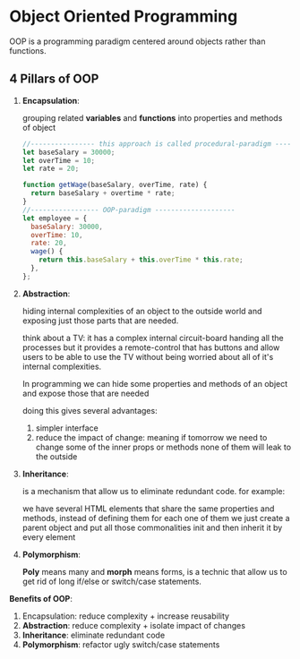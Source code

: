 # Object Oriented Programming

OOP is a programming paradigm centered around objects rather than functions.

## 4 Pillars of OOP

1. **Encapsulation**:

   grouping related **variables** and **functions** into properties and methods of object

   ```js
   //---------------- this approach is called procedural-paradigm -----------------
   let baseSalary = 30000;
   let overTime = 10;
   let rate = 20;

   function getWage(baseSalary, overTime, rate) {
     return baseSalary + overtime * rate;
   }
   //----------------- OOP-paradigm --------------------
   let employee = {
     baseSalary: 30000,
     overTime: 10,
     rate: 20,
     wage() {
       return this.baseSalary + this.overTime * this.rate;
     },
   };
   ```

2. **Abstraction**:

   hiding internal complexities of an object to the outside world and exposing just those parts that are needed.

   think about a TV: it has a complex internal circuit-board handing all the processes but it provides a remote-control that has buttons and allow users to be able to use the TV without being worried about all of it's internal complexities.

   In programming we can hide some properties and methods of an object and expose those that are needed

   doing this gives several advantages:

   1. simpler interface
   2. reduce the impact of change:
      meaning if tomorrow we need to change some of the inner props or methods none of them will leak to the outside

3. **Inheritance**:

   is a mechanism that allow us to eliminate redundant code. for example:

   we have several HTML elements that share the same properties and methods, instead of defining them for each one of them we just create a parent object and put all those commonalities init and then inherit it by every element

4. **Polymorphism**:

   **Poly** means many and **morph** means forms, is a technic that allow us to get rid of long if/else or switch/case statements.

**Benefits of OOP**:

1. Encapsulation: reduce complexity + increase reusability
2. **Abstraction**: reduce complexity + isolate impact of changes
3. **Inheritance**: eliminate redundant code
4. **Polymorphism**: refactor ugly switch/case statements

